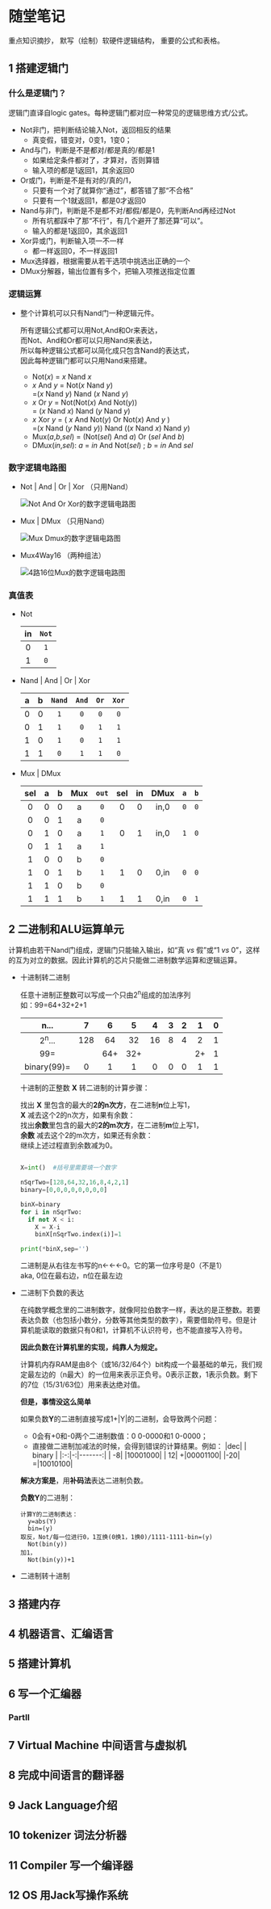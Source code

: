 # 随堂笔记  

  重点知识摘抄，
  默写（绘制）软硬件逻辑结构，
  重要的公式和表格。
  
## 1 搭建逻辑门
### 什么是逻辑门？
  逻辑门直译自logic gates。每种逻辑门都对应一种常见的逻辑思维方式/公式。
  - Not非门，把判断结论输入Not，返回相反的结果
    - 真变假，错变对，0变1，1变0；
  - And与门，判断是不是都对/都是真的/都是1
    - 如果给定条件都对了，才算对，否则算错
    - 输入项的都是1返回1，其余返回0
  - Or或门，判断是不是有对的/真的/1，
    - 只要有一个对了就算你“通过”，都答错了那“不合格”
    - 只要有一个1就返回1，都是0才返回0
  - Nand与非门，判断是不是都不对/都假/都是0，先判断And再经过Not
    - 所有坑都踩中了那“不行”，有几个避开了那还算“可以”。
    - 输入的都是1返回0，其余返回1
  - Xor异或门，判断输入项一不一样
    - 都一样返回0，不一样返回1
  - Mux选择器，根据需要从若干选项中挑选出正确的一个
  - DMux分解器，输出位置有多个，把输入项推送指定位置

### 逻辑运算
  - 整个计算机可以只有Nand门一种逻辑元件。

    所有逻辑公式都可以用Not,And和Or来表达，<br/>
    而Not、And和Or都可以只用Nand来表达，<br/>
    所以每种逻辑公式都可以简化成只包含Nand的表达式，<br/>
    因此每种逻辑门都可以只用Nand来搭建。<br/>
    - Not(_x_) = _x_ Nand _x_
    - _x_ And _y_ = Not(_x_ Nand _y_)<br/>
      =(_x_ Nand _y_) Nand (_x_ Nand _y_)
    - _x_ Or _y_ = Not(Not(_x_) And Not(_y_))<br/>
    = (_x_ Nand _x_) Nand (_y_ Nand _y_)
    - _x_ Xor _y_ = ( _x_ And Not(_y_) Or Not(_x_) And _y_ ) <br/>
     =(_x_ Nand (_y_ Nand _y_)) Nand ((_x_ Nand _x_) Nand _y_)
    - Mux(_a_,_b_,_sel_) = (Not(_sel_) And _a_) Or (_sel_ And _b_)
    - DMux(_in_,_sel_): _a_ = _in_ And Not(_sel_) ; _b_ = _in_ And _sel_

### 数字逻辑电路图
  - Not | And | Or | Xor （只用Nand）
    
    <img alt="Not And Or Xor的数字逻辑电路图" src=/SVG/Not-And-Or-Xor.svg>
    
  - Mux | DMux  （只用Nand）
    
    <img alt="Mux Dmux的数字逻辑电路图" src=/SVG/Mux-DMux.svg>
    
  - Mux4Way16 （两种组法）

    <img alt="4路16位Mux的数字逻辑电路图" src=/SVG/Mux4Way16.svg>

### 真值表
  - Not
    
    |in |`Not`
    |:-:|:---:
    | 0 | `1`
    | 1 | `0`

  - Nand | And | Or | Xor 
    
    | a | b |`Nand`|`And`|`Or`|`Xor`
    |:-:|:-:|:----:|:---:|:--:|:---:
    | 0 | 0 |  `1` | `0` | `0`| `0`
    | 0 | 1 |  `1` | `0` | `1`| `1`
    | 1 | 0 |  `1` | `0` | `1`| `1`
    | 1 | 1 |  `0` | `1` | `1`| `0` 

  - Mux | DMux

    |sel| a | b |Mux|`out`|sel|in |DMux|`a`|`b`
    |:-:|:-:|:-:|:-:|:---:|:-:|:-:|:--:|:-:|:-:
    | 0 | 0 | 0 | a | `0` | 0 | 0 |in,0|`0`|`0`
    | 0 | 0 | 1 | a | `0`
    | 0 | 1 | 0 | a | `1` | 0 | 1 |in,0|`1`|`0`
    | 0 | 1 | 1 | a | `1`
    | 1 | 0 | 0 | b | `0`
    | 1 | 0 | 1 | b | `1` | 1 | 0 |0,in|`0`|`0`
    | 1 | 1 | 0 | b | `0`
    | 1 | 1 | 1 | b | `1` | 1 | 1 |0,in|`0`|`1` 

## 2 二进制和ALU运算单元

计算机由若干Nand门组成，逻辑门只能输入输出，如“真 _vs_ 假”或“1 _vs_ 0”，这样的互为对立的数据。因此计算机的芯片只能做二进制数学运算和逻辑运算。

  - 十进制转二进制

    任意十进制正整数可以写成一个只由2<sup>n</sup>组成的加法序列<br/>
    如：99=64+32+2+1

    |n...            | 7 | 6 | 5 | 4 | 3 | 2 | 1 | 0 
    |:--------------:|:-:|:-:|:-:|:-:|:-:|:-:|:-:|:-:
    |2<sup>n</sup>...|128|64 |32 |16 | 8 | 4 | 2 | 1
    |99=             |   |64+|32+|   |   |   |2+ | 1
    |binary(99)=     | 0 | 1 | 1 | 0 | 0 | 0 | 1 | 1

    十进制的正整数 **X** 转二进制的计算步骤：
  
    找出 **X** 里包含的最大的**2的n次方**，在二进制**n**位上写1，<br/>
    **X** 减去这个2的n次方，如果有余数：<br/>
    找出**余数**里包含的最大的**2的m次方**，在二进制**m**位上写1，<br/>
    **余数** 减去这个2的m次方，如果还有余数：<br/>
    继续上述过程直到余数减为0。
  
    ```python
    
    X=int()  #括号里需要填一个数字
    
    nSqrTwo=[128,64,32,16,8,4,2,1]
    binary=[0,0,0,0,0,0,0,0]
    
    binX=binary
    for i in nSqrTwo:
      if not X < i:
        X = X-i
        binX[nSqrTwo.index(i)]=1
    
    print(*binX,sep='')

    ```

    二进制是从右往左书写的n←←←0。它的第一位序号是0（不是1）<br/>
    aka, 0位在最右边，n位在最左边
    
  - 二进制下负数的表达
  
    在纯数学概念里的二进制数字，就像阿拉伯数字一样，表达的是正整数。若要表达负数（也包括小数分，分数等其他类型的数字），需要借助符号。但是计算机能读取的数据只有0和1，计算机不认识符号，也不能直接写入符号。
  
    **因此负数在计算机里的实现，纯靠人为规定。**
  
    计算机内存RAM是由8个（或16/32/64个）bit构成一个最基础的单元，我们规定最左边的（n最大）的一位用来表示正负号。0表示正数，1表示负数。剩下的7位（15/31/63位）用来表达绝对值。
  
    **但是，事情没这么简单**
  
    如果负数**Y**的二进制直接写成1+|Y|的二进制，会导致两个问题：
    - 0会有+0和-0两个二进制数值：0 0-0000和1 0-0000；
    - 直接做二进制加减法的时候，会得到错误的计算结果。例如：
      |dec|  | binary |
      |:-:|-:|-------:|
      | -8|  |10001000|
      | 12| +|00001100|
      |-20| =|10010100|
  
    **解决方案是**，用**补码法**表达二进制负数。
  
    **负数Y**的二进制：
    
        计算Y的二进制表达：
          y=abs(Y)
          bin=(y)
        取反，Not/每一位进行0，1互换(0换1，1换0)/1111-1111-bin=(y)
          Not(bin(y))
        加1，
          Not(bin(y))+1
    
  - 二进制转十进制
## 3 搭建内存
## 4 机器语言、汇编语言
## 5 搭建计算机
## 6 写一个汇编器
### PartII
## 7 Virtual Machine 中间语言与虚拟机
## 8 完成中间语言的翻译器
## 9 Jack Language介绍
## 10 tokenizer 词法分析器
## 11 Compiler 写一个编译器
## 12 OS 用Jack写操作系统
